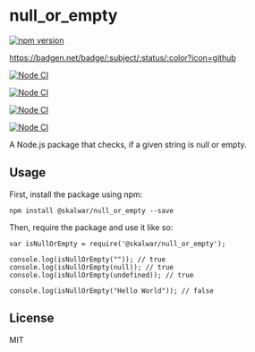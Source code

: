 # null_or_empty

[![npm version](https://badge.fury.io/js/null.svg)](https://badge.fury.io/js/null)

https://badgen.net/badge/:subject/:status/:color?icon=github


[![Node CI](https://github.com/kalwar/null_or_empty/actions/workflows/main.yml/badge.svg?branch=master)](https://github.com/kalwar/null_or_empty/actions/workflows/main.yml)

[![Node CI](https://github.com/jirimicvl/null/actions/workflows/main.yml/badge.svg?branch=master&event=create)](https://github.com/jirimicvl/null/actions/workflows/main.yml)

[![Node CI](https://github.com/jirimicvl/null/actions/workflows/main.yml/badge.svg?branch=master&event=delete)](https://github.com/jirimicvl/null/actions/workflows/main.yml)

[![Node CI](https://github.com/jirimicvl/null/actions/workflows/main.yml/badge.svg?branch=master&event=branch_protection_rule)](https://github.com/jirimicvl/null/actions/workflows/main.yml)

A Node.js package that checks, if a given string is null or empty.

## Usage

First, install the package using npm:

    npm install @skalwar/null_or_empty --save

Then, require the package and use it like so:

    var isNullOrEmpty = require('@skalwar/null_or_empty');

    console.log(isNullOrEmpty("")); // true
    console.log(isNullOrEmpty(null)); // true
    console.log(isNullOrEmpty(undefined)); // true

    console.log(isNullOrEmpty("Hello World")); // false

## License

MIT
